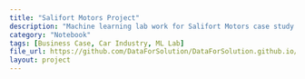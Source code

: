 ```yaml
---
title: "Salifort Motors Project"
description: "Machine learning lab work for Salifort Motors case study."
category: "Notebook"
tags: [Business Case, Car Industry, ML Lab]
file_url: https://github.com/DataForSolution/DataForSolution.github.io/blob/main/projects/Salifort%20Motors%20project%20lab.ipynb
layout: project
---
```


